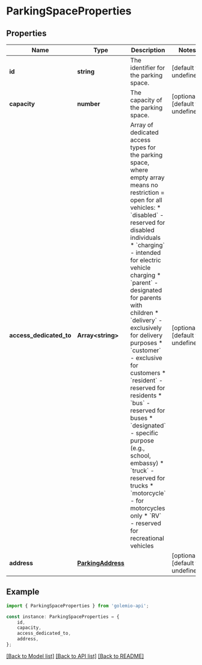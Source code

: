 # ParkingSpaceProperties


## Properties

Name | Type | Description | Notes
------------ | ------------- | ------------- | -------------
**id** | **string** | The identifier for the parking space. | [default to undefined]
**capacity** | **number** | The capacity of the parking space. | [optional] [default to undefined]
**access_dedicated_to** | **Array&lt;string&gt;** | Array of dedicated access types for the parking space, where empty array means no restriction &#x3D; open for all vehicles: * &#x60;disabled&#x60; - reserved for disabled individuals * &#x60;charging&#x60; - intended for electric vehicle charging * &#x60;parent&#x60; - designated for parents with children * &#x60;delivery&#x60; - exclusively for delivery purposes * &#x60;customer&#x60; -  exclusive for customers * &#x60;resident&#x60; - reserved for residents * &#x60;bus&#x60; - reserved for buses * &#x60;designated&#x60; - specific purpose (e.g., school, embassy) * &#x60;truck&#x60; - reserved for trucks * &#x60;motorcycle&#x60; - for motorcycles only * &#x60;RV&#x60; - reserved for recreational vehicles  | [optional] [default to undefined]
**address** | [**ParkingAddress**](ParkingAddress.md) |  | [optional] [default to undefined]

## Example

```typescript
import { ParkingSpaceProperties } from 'golemio-api';

const instance: ParkingSpaceProperties = {
    id,
    capacity,
    access_dedicated_to,
    address,
};
```

[[Back to Model list]](../README.md#documentation-for-models) [[Back to API list]](../README.md#documentation-for-api-endpoints) [[Back to README]](../README.md)
